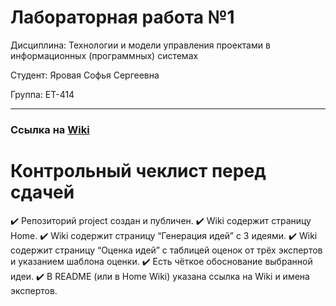 # Лабораторная работа №1
Дисциплина: Технологии и модели управления проектами в информационных (программных) системах

Студент: Яровая Софья Сергеевна

Группа: ЕТ-414 
***
### Ссылка на [Wiki](https://github.com/ayavoray/Project/wiki/%D0%93%D0%BB%D0%B0%D0%B2%D0%BD%D0%B0%D1%8F-%D1%81%D1%82%D1%80%D0%B0%D0%BD%D0%B8%D1%86%D0%B0)

# Контрольный чеклист перед сдачей
✔️ Репозиторий project создан и публичен.
✔️ Wiki содержит страницу Home.
✔️ Wiki содержит страницу “Генерация идей” с 3 идеями.
✔️ Wiki содержит страницу “Оценка идей” с таблицей оценок от трёх экспертов и указанием шаблона оценки.
✔️ Есть чёткое обоснование выбранной идеи.
✔️ В README (или в Home Wiki) указана ссылка на Wiki и имена экспертов.
